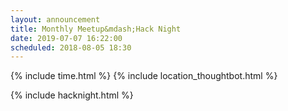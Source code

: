 ```yaml
---
layout: announcement
title: Monthly Meetup&mdash;Hack Night
date: 2019-07-07 16:22:00
scheduled: 2018-08-05 18:30
---
```


{% include time.html %}
{% include location_thoughtbot.html %}

{% include hacknight.html %}

